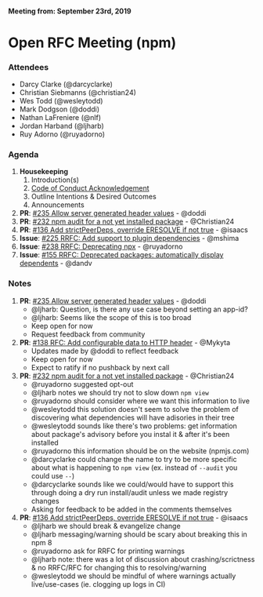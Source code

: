 #### Meeting from: September 23rd, 2019

# Open RFC Meeting (npm)

### Attendees
- Darcy Clarke (@darcyclarke)
- Christian Siebmanns (@christian24)
- Wes Todd (@wesleytodd)
- Mark Dodgson (@doddi)
- Nathan LaFreniere (@nlf)
- Jordan Harband (@ljharb)
- Ruy Adorno (@ruyadorno)

### Agenda
1. **Housekeeping**
	1. Introduction(s)
	1. [Code of Conduct Acknowledgement](https://www.npmjs.com/policies/conduct)
	1. Outline Intentions & Desired Outcomes
	1. Announcements
1. **PR**: [#235 Allow server generated header values](https://github.com/npm/rfcs/pull/235) - @doddi
1. **PR**: [#232 npm audit for a not yet installed package](https://github.com/npm/rfcs/pull/232) - @Christian24
1. **PR**: [#136 Add strictPeerDeps, override ERESOLVE if not true](https://github.com/npm/arborist/pull/136) - @isaacs
1. **Issue**: [#225 RRFC: Add support to plugin dependencies](https://github.com/npm/rfcs/issues/225) - @mshima
1. **Issue**: [#238 RRFC: Deprecating npx](https://github.com/npm/rfcs/issues/238) - @ruyadorno
1. **Issue**: [#155 RRFC: Deprecated packages: automatically display dependents](https://github.com/npm/rfcs/issues/155) - @dandv

### Notes

1. **PR**: [#235 Allow server generated header values](https://github.com/npm/rfcs/pull/235) - @doddi
    * @ljharb: Question, is there any use case beyond setting an app-id?
    * @ljharb: Seems like the scope of this is too broad
    * Keep open for now 
    * Request feedback from community
1. **PR**: [#138 RFC: Add configurable data to HTTP header](https://github.com/npm/rfcs/pull/138) - @Mykyta
    * Updates made by @doddi to reflect feedback
    * Keep open for now
    * Expect to ratify if no pushback by next call
1. **PR**: [#232 npm audit for a not yet installed package](https://github.com/npm/rfcs/pull/232) - @Christian24
    * @ruyadorno suggested opt-out
    * @ljharb notes we should try not to slow down `npm view`
    * @ruyadorno should consider where we want this information to live
    * @wesleytodd this solution doesn't seem to solve the problem of discovering what dependencies will have adisories in their tree
    * @wesleytodd sounds like there's two problems: get information about  package's advisory before you instal it & after it's been installed
    * @ruyadorno this information should be on the website (npmjs.com)
    * @darcyclarke could change the name to try to be more specific about what is happening to `npm view` (ex. instead of `--audit` you could use `--`)
    * @darcyclarke sounds like we could/would have to support this through doing a dry run install/audit unless we made registry changes
    * Asking for feedback to be added in the comments themselves
1. **PR**: [#136 Add strictPeerDeps, override ERESOLVE if not true](https://github.com/npm/arborist/pull/136) - @isaacs
    * @ljharb we should break & evangelize change
    * @ljharb messaging/warning should be scary about breaking this in npm 8
    * @ruyadorno ask for RRFC for printing warnings
    * @ljharb note: there was a lot of discussion about crashing/scrictness & no RRFC/RFC for changing this to resolving/warning
    * @wesleytodd we should be mindful of where warnings actually live/use-cases (ie. clogging up logs in CI)
